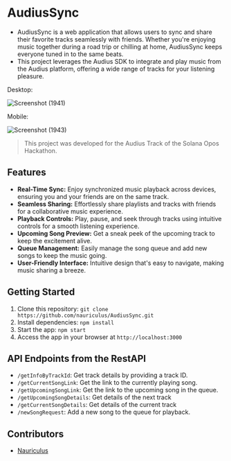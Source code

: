 # AudiusSync

- AudiusSync is a web application that allows users to sync and share their favorite tracks seamlessly with friends. Whether you're enjoying music together during a road trip or chilling at home, AudiusSync keeps everyone tuned in to the same beats.
- This project leverages the Audius SDK to integrate and play music from the Audius platform, offering a wide range of tracks for your listening pleasure.

Desktop:

![Screenshot (1941)](https://github.com/nauriculus/AudiusSync/assets/24634581/ffdfe146-ffed-4898-a0e7-abaeb9fe35b8)

Mobile: 

![Screenshot (1943)](https://github.com/nauriculus/AudiusSync/assets/24634581/656c5ed7-3d25-43d1-89d1-f8cbf1aeef96)

> This project was developed for the Audius Track of the Solana Opos Hackathon.

## Features
- **Real-Time Sync:** Enjoy synchronized music playback across devices, ensuring you and your friends are on the same track.
- **Seamless Sharing:** Effortlessly share playlists and tracks with friends for a collaborative music experience.
- **Playback Controls:** Play, pause, and seek through tracks using intuitive controls for a smooth listening experience.
- **Upcoming Song Preview:** Get a sneak peek of the upcoming track to keep the excitement alive.
- **Queue Management:** Easily manage the song queue and add new songs to keep the music going.
- **User-Friendly Interface:** Intuitive design that's easy to navigate, making music sharing a breeze.

## Getting Started

1. Clone this repository: `git clone https://github.com/nauriculus/AudiusSync.git`
2. Install dependencies: `npm install`
3. Start the app: `npm start`
4. Access the app in your browser at `http://localhost:3000`

## API Endpoints from the RestAPI

- `/getInfoByTrackId`: Get track details by providing a track ID.
- `/getCurrentSongLink`: Get the link to the currently playing song.
- `/getUpcomingSongLink`: Get the link to the upcoming song in the queue.
- `/getUpcomingSongDetails`: Get details of the next track
- `/getCurrentSongDetails`: Get details of the current track
- `/newSongRequest`: Add a new song to the queue for playback.

## Contributors
- [Nauriculus](https://github.com/nauriculus)
